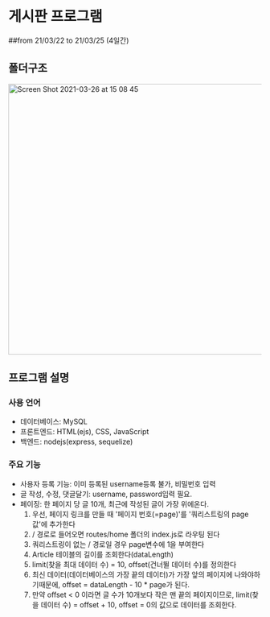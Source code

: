# 게시판 프로그램

##from 21/03/22 to 21/03/25 (4일간)

## 폴더구조
<img width="538" alt="Screen Shot 2021-03-26 at 15 08 45" src="https://user-images.githubusercontent.com/66362967/112589914-44050780-8e45-11eb-94d9-c91f3d94797d.png">

## 프로그램 설명

### 사용 언어
<ul>
  <li>데이터베이스: MySQL</li>
  <li>프론트엔드: HTML(ejs), CSS, JavaScript</li>
  <li>백엔드: nodejs(express, sequelize)</li>
</ul>

### 주요 기능
<ul>
  <li>사용자 등록 기능: 이미 등록된 username등록 불가, 비밀번호 입력</li>
  <li>글 작성, 수정, 댓글달기: username, password입력 필요.</li>
  <li>페이징: 한 페이지 당 글 10개, 최근에 작성된 글이 가장 위에온다.
    <ol>
      <li>우선, 페이지 링크를 만들 때 '페이지 번호(=page)'를 '쿼리스트링의 page값'에 추가한다</li>
      <li>/ 경로로 들어오면 routes/home 폴더의 index.js로 라우팅 된다</li>
      <li>쿼리스트링이 없는 / 경로일 경우 page변수에 1을 부여한다</li>
      <li>Article 테이블의 길이를 조회한다(dataLength)</li>
      <li>limit(찾을 최대 데이터 수) = 10, offset(건너뛸 데이터 수)를 정의한다</li>
      <li>최신 데이터(데이터베이스의 가장 끝의 데이터)가 가장 앞의 페이지에 나와야하기때문에, 
        offset = dataLength - 10 * page가 된다.
      </li>
      <li>만약 offset < 0 이라면 글 수가 10개보다 작은 맨 끝의 페이지이므로,
           limit(찾을 데이터 수) = offset + 10, offset = 0의 값으로 데이터를 조회한다.</li>
    </ol>
  </li>
  
</ul>
